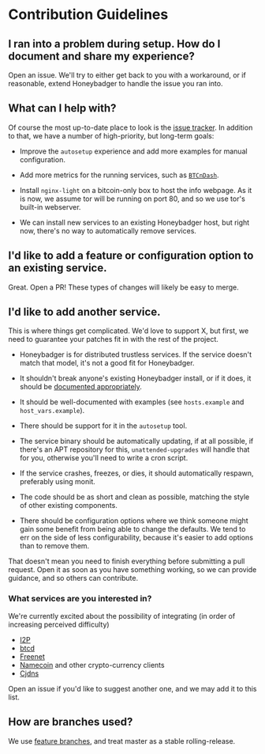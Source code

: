 Contribution Guidelines
=======================

I ran into a problem during setup. How do I document and share my experience?
-----------------------------------------------------------------------------

Open an issue. We'll try to either get back to you with a workaround, or if
reasonable, extend Honeybadger to handle the issue you ran into.

What can I help with?
---------------------

Of course the most up-to-date place to look is the [issue tracker][]. In
addition to that, we have a number of high-priority, but long-term goals:

-   Improve the `autosetup` experience and add more examples for manual
    configuration.

-   Add more metrics for the running services, such as [`BTCnDash`].

-   Install `nginx-light` on a bitcoin-only box to host the info webpage. As it
    is now, we assume tor will be running on port 80, and so we use tor's
    built-in webserver.

-   We can install new services to an existing Honeybadger host, but right now,
    there's no way to automatically remove services.

[issue tracker]: https://github.com/pipeep/ansible-honeybadger/issues
[`BTCnDash`]: https://pay.reddit.com/r/Bitcoin/comments/26hkbq/

I'd like to add a feature or configuration option to an existing service.
-------------------------------------------------------------------------

Great. Open a PR! These types of changes will likely be easy to merge.

I'd like to add another service.
--------------------------------

This is where things get complicated. We'd love to support X, but first, we need
to guarantee your patches fit in with the rest of the project.

-   Honeybadger is for distributed trustless services. If the service doesn't
    match that model, it's not a good fit for Honeybadger.

-   It shouldn't break anyone's existing Honeybadger install, or if it does, it
    should be [documented appropriately](docs/updating.md).

-   It should be well-documented with examples (see `hosts.example` and
    `host_vars.example`).

-   There should be support for it in the `autosetup` tool.

-   The service binary should be automatically updating, if at all possible, if
    there's an APT repository for this, `unattended-upgrades` will handle that
    for you, otherwise you'll need to write a cron script.

-   If the service crashes, freezes, or dies, it should automatically respawn,
    preferably using monit.

-   The code should be as short and clean as possible, matching the style of
    other existing components.

-   There should be configuration options where we think someone might gain some
    benefit from being able to change the defaults. We tend to err on the side
    of less configurability, because it's easier to add options than to remove
    them.

That doesn't mean you need to finish everything before submitting a pull
request. Open it as soon as you have something working, so we can provide
guidance, and so others can contribute.

### What services are you interested in?

We're currently excited about the possibility of integrating (in order of
increasing perceived difficulty)

-   [I2P](https://geti2p.net/)
-   [btcd](https://github.com/conformal/btcd)
-   [Freenet](https://freenetproject.org/)
-   [Namecoin](https://freenetproject.org/) and other crypto-currency clients
-   [Cjdns](https://github.com/cjdelisle/cjdns)

Open an issue if you'd like to suggest another one, and we may add it to this
list.

How are branches used?
----------------------

We use [feature branches][], and treat master as a stable rolling-release.

[feature branches]: https://www.atlassian.com/git/tutorials/comparing-workflows/feature-branch-workflow
